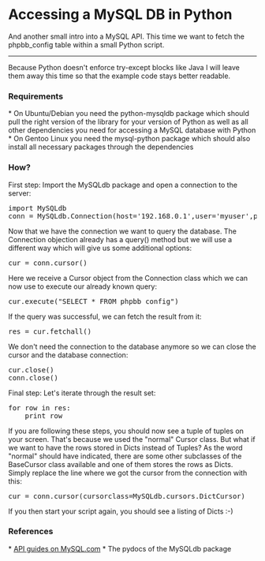 # Accessing a MySQL DB in Python

And another small intro into a MySQL API. This time we want to fetch the phpbb_config table within a small Python script.

-------------------------------



Because Python doesn't enforce try-except blocks like Java I will leave them away this time so that the example code stays better readable.

<h3>Requirements</h3>
* On Ubuntu/Debian you need the python-mysqldb package which should pull the right version of the library for your version of Python as well as all other dependencies you need for accessing a MySQL database with Python
* On Gentoo Linux you need the mysql-python package which should also install all necessary packages through the dependencies

<h3>How?</h3>
First step: Import the MySQLdb package and open a connection to the server:
<pre class="code">
import MySQLdb
conn = MySQLdb.Connection(host='192.168.0.1',user='myuser',passwd='mypassword',db='phpbb20')
</pre>

Now that we have the connection we want to query the database. The Connection objection already has a query() method but we will use a different way which will give us some additional options:
<pre class="code">cur = conn.cursor()</pre>
Here we receive a Cursor object from the Connection class which we can now use to execute our already known query:
<pre class="code">cur.execute("SELECT * FROM phpbb_config")</pre>

If the query was successful, we can fetch the result from it:
<pre class="code">res = cur.fetchall()</pre>

We don't need the connection to the database anymore so we can close the cursor and the database connection:
<pre class="code">cur.close()
conn.close()</pre>

Final step: Let's iterate through the result set:
<pre class="code">for row in res:
	print row</pre>

If you are following these steps, you should now see a tuple of tuples on your screen. That's because we used the "normal" Cursor class. But what if we want to have the rows stored in Dicts instead of Tuples? As the word "normal" should have indicated, there are some other subclasses of the BaseCursor class available and one of them stores the rows as Dicts. Simply replace the line where we got the cursor from the connection with this:
<pre class="code">cur = conn.cursor(cursorclass=MySQLdb.cursors.DictCursor)</pre>
If you then start your script again, you should see a listing of Dicts :-)

<h3>References</h3>
* <a href="http://dev.mysql.com/doc/mysql/en/MySQL_APIs.html">API guides on MySQL.com</a>
* The pydocs of the MySQLdb package